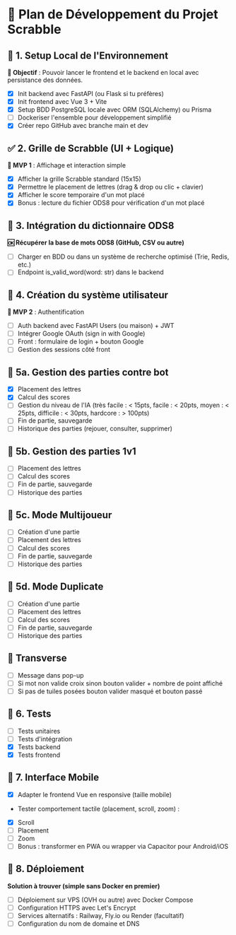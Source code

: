 # 🧱 Plan de Développement du Projet Scrabble

## 🔹 1. Setup Local de l'Environnement
**🔧 Objectif** : Pouvoir lancer le frontend et le backend en local avec persistance des données.

- [x] Init backend avec FastAPI (ou Flask si tu préfères)
- [x] Init frontend avec Vue 3 + Vite
- [x] Setup BDD PostgreSQL locale avec ORM (SQLAlchemy) ou Prisma
- [ ] Dockeriser l'ensemble pour développement simplifié
- [x] Créer repo GitHub avec branche main et dev

## ✅ 2. Grille de Scrabble (UI + Logique)
**🎯 MVP 1** : Affichage et interaction simple

- [x] Afficher la grille Scrabble standard (15x15)
- [x] Permettre le placement de lettres (drag & drop ou clic + clavier)
- [x] Afficher le score temporaire d'un mot placé
- [x] Bonus : lecture du fichier ODS8 pour vérification d'un mot placé

## 🔹 3. Intégration du dictionnaire ODS8
**🆗 Récupérer la base de mots ODS8 (GitHub, CSV ou autre)**

- [ ] Charger en BDD ou dans un système de recherche optimisé (Trie, Redis, etc.)
- [ ] Endpoint is_valid_word(word: str) dans le backend

## 🔹 4. Création du système utilisateur
**🎯 MVP 2** : Authentification

- [ ] Auth backend avec FastAPI Users (ou maison) + JWT
- [ ] Intégrer Google OAuth (sign in with Google)
- [ ] Front : formulaire de login + bouton Google
- [ ] Gestion des sessions côté front

## 🔹 5a. Gestion des parties contre bot

- [x] Placement des lettres
- [x] Calcul des scores
- [ ] Gestion du niveau de l'IA (très facile : < 15pts, facile : < 20pts, moyen : < 25pts, difficile : < 30pts, hardcore : > 100pts)
- [ ] Fin de partie, sauvegarde
- [ ] Historique des parties (rejouer, consulter, supprimer)

## 🔹 5b. Gestion des parties 1v1

- [ ] Placement des lettres
- [ ] Calcul des scores
- [ ] Fin de partie, sauvegarde
- [ ] Historique des parties

## 🔸 5c. Mode Multijoueur
- [ ] Création d'une partie
- [ ] Placement des lettres
- [ ] Calcul des scores
- [ ] Fin de partie, sauvegarde
- [ ] Historique des parties

## 🔹 5d. Mode Duplicate

- [ ] Création d'une partie
- [ ] Placement des lettres
- [ ] Calcul des scores
- [ ] Fin de partie, sauvegarde
- [ ] Historique des parties

## 🔹 Transverse

- [ ] Message dans pop-up
- [ ] Si mot non valide croix sinon bouton valider + nombre de point affiché
- [ ] Si pas de tuiles posées bouton valider masqué et bouton passé

## 🧪 6. Tests
- [ ] Tests unitaires
- [ ] Tests d'intégration
- [x] Tests backend
- [x] Tests frontend

## 📱 7. Interface Mobile
- [x] Adapter le frontend Vue en responsive (taille mobile)
- Tester comportement tactile (placement, scroll, zoom) : 
- [x] Scroll
- [ ] Placement
- [ ] Zoom
- [ ] Bonus : transformer en PWA ou wrapper via Capacitor pour Android/iOS

## 🚀 8. Déploiement
**Solution à trouver (simple sans Docker en premier)**
- [ ] Déploiement sur VPS (OVH ou autre) avec Docker Compose
- [ ] Configuration HTTPS avec Let's Encrypt
- [ ] Services alternatifs : Railway, Fly.io ou Render (facultatif)
- [ ] Configuration du nom de domaine et DNS
